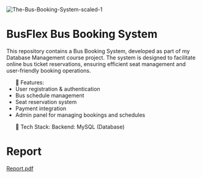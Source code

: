 ![The-Bus-Booking-System-scaled-1](https://github.com/user-attachments/assets/49650756-e15b-4f9d-a4db-7feb35876ebf)

# BusFlex Bus Booking System

This repository contains a Bus Booking System, developed as part of my Database Management course project. The system is designed to facilitate online bus ticket reservations, ensuring efficient seat management and user-friendly booking operations.

<ul>
  🔹 Features:
  <li>User registration & authentication </li>
  <li>Bus schedule management</li>
  <li>Seat reservation system</li>
  <li>Payment integration</li>
  <li>Admin panel for managing bookings and schedules</li>
</ul>


<ul>
  🔹 Tech Stack:
  Backend: MySQL (Database)
</ul>

# Report
<a href= "https://github.com/user-attachments/files/18879721/Database.Phase.3.Report.3.pdf">Report.pdf</a>


